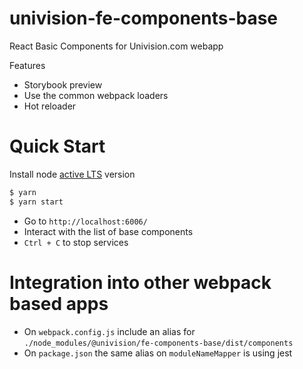# univision-fe-components-base
React Basic Components for Univision.com webapp

Features

* Storybook preview
* Use the common webpack loaders
* Hot reloader

Quick Start
===========

Install node [active LTS](https://github.com/nodejs/Release#release-schedule) version
```sh
$ yarn
$ yarn start
```
* Go to `http://localhost:6006/`
* Interact with the list of base components
* `Ctrl + C` to stop services

Integration into other webpack based apps
=========================================

* On `webpack.config.js` include an alias for `./node_modules/@univision/fe-components-base/dist/components`
* On `package.json` the same alias on `moduleNameMapper` is using jest
